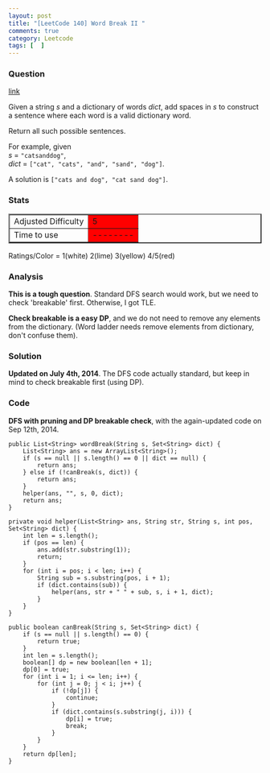 ```yaml
---
layout: post
title: "[LeetCode 140] Word Break II "
comments: true
category: Leetcode
tags: [  ]
---
```


### Question 
[link](https://oj.leetcode.com/problems/word-break-ii/)

<div class="question-content bg-color bg-img font-color">
            <p class="font-color"></p><p class="font-color">
Given a string <i>s</i> and a dictionary of words <i>dict</i>, add spaces in <i>s</i> to construct a sentence where each word is a valid dictionary word.
</p>

<p class="font-color">
Return all such possible sentences.
</p>

<p class="font-color">
For example, given<br>
<i>s</i> = <code>"catsanddog"</code>,<br>
<i>dict</i> = <code>["cat", "cats", "and", "sand", "dog"]</code>.
</p>

<p class="font-color">
A solution is <code>["cats and dog", "cat sand dog"]</code>.
</p>
<p class="font-color"></p>
          </div>

### Stats
<table border="2">
	<tr>
		<td>Adjusted Difficulty</td>
		<td bgcolor="red">5</td>
	</tr>
	<tr>
		<td>Time to use</td>
		<td bgcolor="red">--------</td>
	</tr>
</table>

Ratings/Color = 1(white) 2(lime) 3(yellow) 4/5(red)

### Analysis

__This is a tough question__. Standard DFS search would work, but we need to check 'breakable' first. Otherwise, I got TLE. 

__Check breakable is a easy DP__, and we do not need to remove any elements from the dictionary. (Word ladder needs remove elements from dictionary, don't confuse them). 

### Solution

__Updated on July 4th, 2014__. The DFS code actually standard, but keep in mind to check breakable first (using DP). 

### Code

__DFS with pruning and DP breakable check__, with the again-updated code on Sep 12th, 2014. 

    public List<String> wordBreak(String s, Set<String> dict) {
        List<String> ans = new ArrayList<String>();
        if (s == null || s.length() == 0 || dict == null) {
            return ans;
        } else if (!canBreak(s, dict)) {
            return ans;
        }
        helper(ans, "", s, 0, dict);
        return ans;
    }
    
    private void helper(List<String> ans, String str, String s, int pos, Set<String> dict) {
        int len = s.length();
        if (pos == len) {
            ans.add(str.substring(1));
            return;
        }
        for (int i = pos; i < len; i++) {
            String sub = s.substring(pos, i + 1);
            if (dict.contains(sub)) {
                helper(ans, str + " " + sub, s, i + 1, dict);
            }
        }
    }
    
    public boolean canBreak(String s, Set<String> dict) {
        if (s == null || s.length() == 0) {
            return true;
        }
        int len = s.length();
        boolean[] dp = new boolean[len + 1];
        dp[0] = true;
        for (int i = 1; i <= len; i++) {
            for (int j = 0; j < i; j++) {
                if (!dp[j]) {
                    continue;
                }
                if (dict.contains(s.substring(j, i))) {
                    dp[i] = true;
                    break;
                }
            }
        }
        return dp[len];
    }
